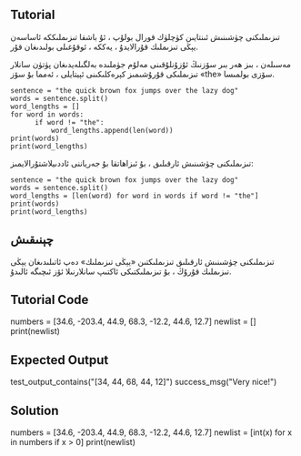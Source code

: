 Tutorial
--------

تىزىملىكنى چۈشىنىش ئىنتايىن كۈچلۈك قورال بولۇپ ، ئۇ باشقا تىزىملىككە ئاساسەن يېڭى تىزىملىك قۇرالايدۇ ، يەككە ، ئوقۇغىلى بولىدىغان قۇر.

مەسىلەن ، بىز ھەر بىر سۆزنىڭ ئۇزۇنلۇقىنى مەلۇم جۈملىدە بەلگىلەيدىغان پۈتۈن سانلار تىزىملىكى قۇرۇشىمىز كېرەكلىكىنى ئېيتايلى ، ئەمما بۇ سۆز «the» سۆزى بولمىسا.

    sentence = "the quick brown fox jumps over the lazy dog"
    words = sentence.split()
    word_lengths = []
    for word in words:
          if word != "the":
              word_lengths.append(len(word))
    print(words)
    print(word_lengths)

تىزىملىكنى چۈشىنىش ئارقىلىق ، بۇ ئىزاھاتقا بۇ جەرياننى ئاددىيلاشتۇرالايمىز:

    sentence = "the quick brown fox jumps over the lazy dog"
    words = sentence.split()
    word_lengths = [len(word) for word in words if word != "the"]
    print(words)
    print(word_lengths)

چېنىقىش
--------

تىزىملىكنى چۈشىنىش ئارقىلىق تىزىملىكتىن «يېڭى تىزىملىك» دەپ ئاتىلىدىغان يېڭى تىزىملىك قۇرۇڭ ، بۇ تىزىملىكتىكى ئاكتىپ سانلارنىلا ئۆز ئىچىگە ئالىدۇ.

Tutorial Code
-------------
numbers = [34.6, -203.4, 44.9, 68.3, -12.2, 44.6, 12.7]
newlist = []
print(newlist)

Expected Output
---------------

test_output_contains("[34, 44, 68, 44, 12]")
success_msg("Very nice!")

Solution
--------
numbers = [34.6, -203.4, 44.9, 68.3, -12.2, 44.6, 12.7]
newlist = [int(x) for x in numbers if x > 0]
print(newlist)
